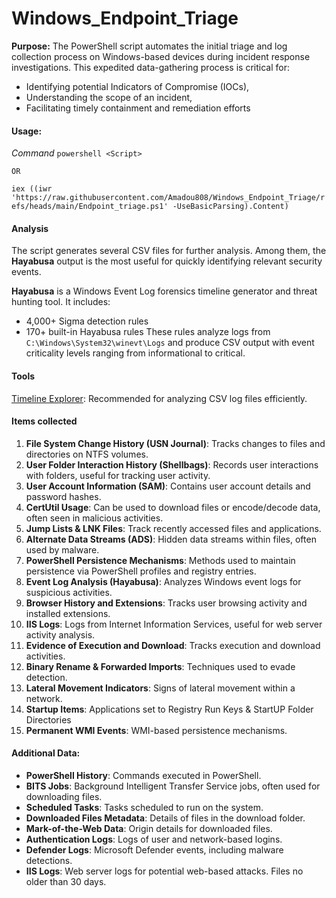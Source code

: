 # Windows_Endpoint_Triage

**Purpose:** The PowerShell script automates the initial triage and log collection process on Windows-based devices during incident response investigations. This expedited data-gathering process is critical for:
- Identifying potential Indicators of Compromise (IOCs),
- Understanding the scope of an incident,
- Facilitating timely containment and remediation efforts

  
#### **Usage:** 

*Command*
`powershell <Script>`

    OR

`iex ((iwr 'https://raw.githubusercontent.com/Amadou808/Windows_Endpoint_Triage/refs/heads/main/Endpoint_triage.ps1' -UseBasicParsing).Content)`

#### **Analysis**
The script generates several CSV files for further analysis. Among them, the **Hayabusa** output is the most useful for quickly identifying relevant security events.

**Hayabusa** is a Windows Event Log forensics timeline generator and threat hunting tool. It includes:
- 4,000+ Sigma detection rules
- 170+ built-in Hayabusa rules
These rules analyze logs from `C:\Windows\System32\winevt\Logs` and produce CSV output with event criticality levels ranging from informational to critical.

#### **Tools**
[Timeline Explorer](https://www.sans.org/tools/timeline-explorer/): Recommended for analyzing CSV log files efficiently.

#### **Items collected**

  1. **File System Change History (USN Journal)**: Tracks changes to files and directories on NTFS volumes.
  2. **User Folder Interaction History (Shellbags)**: Records user interactions with folders, useful for tracking user activity.
  3. **User Account Information (SAM)**: Contains user account details and password hashes.
  4. **CertUtil Usage**: Can be used to download files or encode/decode data, often seen in malicious activities.
  5. **Jump Lists & LNK Files**: Track recently accessed files and applications.
  6. **Alternate Data Streams (ADS)**: Hidden data streams within files, often used by malware.
  7. **PowerShell Persistence Mechanisms**: Methods used to maintain persistence via PowerShell profiles and registry entries.
  8. **Event Log Analysis (Hayabusa)**: Analyzes Windows event logs for suspicious activities.
  9. **Browser History and Extensions**: Tracks user browsing activity and installed extensions.
  10. **IIS Logs**: Logs from Internet Information Services, useful for web server activity analysis.
  11. **Evidence of Execution and Download**: Tracks execution and download activities.
  12. **Binary Rename & Forwarded Imports**: Techniques used to evade detection.
  13. **Lateral Movement Indicators**: Signs of lateral movement within a network.
  14. **Startup Items**: Applications set to Registry Run Keys  & StartUP Folder Directories
  15. **Permanent WMI Events**: WMI-based persistence mechanisms.

#### **Additional Data**:
  - **PowerShell History**: Commands executed in PowerShell.
  - **BITS Jobs**: Background Intelligent Transfer Service jobs, often used for downloading files.
  - **Scheduled Tasks**: Tasks scheduled to run on the system.
  - **Downloaded Files Metadata**: Details of files in the download folder.
  - **Mark-of-the-Web Data**: Origin details for downloaded files.
  - **Authentication Logs**: Logs of user and network-based logins.
  - **Defender Logs**: Microsoft Defender events, including malware detections.
  - **IIS Logs**: Web server logs for potential web-based attacks. Files no older than 30 days.
